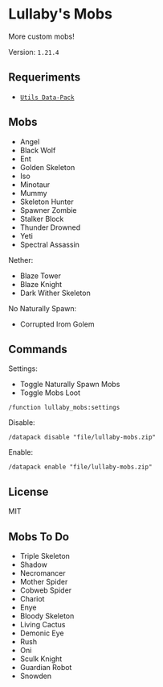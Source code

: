 # Lullaby's Mobs

More custom mobs!

Version: `1.21.4`

## Requeriments

- [`Utils Data-Pack`](https://modrinth.com/datapack/lullaby-utils)

## Mobs

- Angel
- Black Wolf
- Ent
- Golden Skeleton
- Iso
- Minotaur
- Mummy
- Skeleton Hunter
- Spawner Zombie
- Stalker Block
- Thunder Drowned
- Yeti
- Spectral Assassin

Nether:
- Blaze Tower
- Blaze Knight
- Dark Wither Skeleton

No Naturally Spawn:
- Corrupted Irom Golem

## Commands

Settings:

- Toggle Naturally Spawn Mobs
- Toggle Mobs Loot

```mcfunction
/function lullaby_mobs:settings
```

Disable:

```mcfunction
/datapack disable "file/lullaby-mobs.zip"
```

Enable:

```mcfunction
/datapack enable "file/lullaby-mobs.zip"
```

## License

MIT

## Mobs To Do

- Triple Skeleton
- Shadow
- Necromancer
- Mother Spider
- Cobweb Spider
- Chariot
- Enye
- Bloody Skeleton
- Living Cactus
- Demonic Eye
- Rush
- Oni
- Sculk Knight
- Guardian Robot
- Snowden